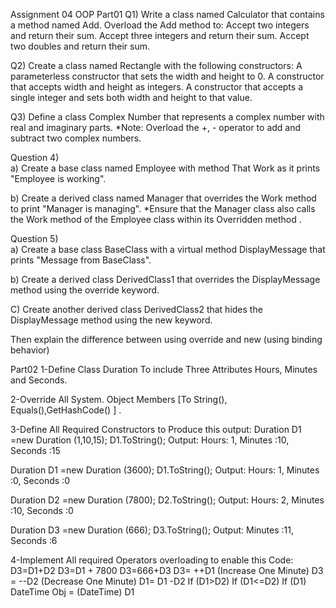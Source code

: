 Assignment 04 OOP
Part01
Q1) Write a class named Calculator that contains a method named Add. Overload the Add method to:
Accept two integers and return their sum.
Accept three integers and return their sum.
Accept two doubles and return their sum.

Q2) Create a class named Rectangle with the following constructors:
A parameterless constructor that sets the width and height to 0.
A constructor that accepts width and height as integers.
A constructor that accepts a single integer and sets both width and height to that value.



Q3) Define a class Complex Number that represents a complex number with real and imaginary parts.
     *Note: Overload the +, - operator to add and subtract two complex numbers.	


Question 4)   
a) Create a base class named Employee with method That Work as it prints    "Employee is  working".

b) Create a derived class named Manager that overrides the Work method to print "Manager is managing". 
    *Ensure that the Manager class also calls the Work method of the Employee class within its  Overridden method   .






Question 5)  
a) Create a base class BaseClass with a virtual method DisplayMessage that prints  "Message from BaseClass".

b) Create a derived class DerivedClass1 that overrides the DisplayMessage method using the override keyword.

C) Create another derived class DerivedClass2 that hides the DisplayMessage method using the new keyword.

 Then explain the difference between using override and new (using binding behavior)	



Part02
1-Define Class Duration To include Three Attributes Hours, Minutes and Seconds.

2-Override All System. Object Members [To String(), Equals(),GetHashCode() ] .


3-Define All Required Constructors to Produce this output:
Duration D1 =new Duration (1,10,15);
D1.ToString(); 
Output: Hours: 1, Minutes :10, Seconds :15

Duration D1 =new Duration (3600);
D1.ToString(); 
Output: Hours: 1, Minutes :0, Seconds :0

Duration D2 =new Duration (7800);
D2.ToString(); 
Output: Hours: 2, Minutes :10, Seconds :0

Duration D3 =new Duration (666);
D3.ToString(); 
Output: Minutes :11, Seconds :6




4-Implement All required Operators overloading to enable this Code:
D3=D1+D2
D3=D1 + 7800
D3=666+D3
D3= ++D1 (Increase One Minute)
D3 = --D2 (Decrease One Minute)
D1= D1 -D2
If (D1>D2)
If (D1<=D2)
If (D1)
DateTime Obj = (DateTime) D1
